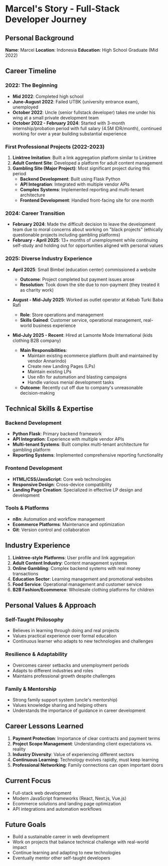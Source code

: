 # Marcel's Story - Full-Stack Developer Journey

## Personal Background

**Name**: Marcel
**Location**: Indonesia
**Education**: High School Graduate (Mid 2022)

## Career Timeline

### 2022: The Beginning
- **Mid 2022**: Completed high school
- **June-August 2022**: Failed UTBK (university entrance exam), unemployed
- **October 2022**: Uncle (senior fullstack developer) takes me under his wing at a small private development team
- **October 2022 - February 2024**: Started with 3-month internship/probation period with full salary (4.5M IDR/month), continued working for over a year building substantial experience

### First Professional Projects (2022-2023)
1. **Linktree Imitation**: Built a link aggregation platform similar to Linktree
2. **Adult Content Site**: Developed a platform for adult content management
3. **Gambling Site (Major Project)**: Most significant project during this period
   - **Backend Development**: Built using Flask Python
   - **API Integration**: Integrated with multiple vendor APIs
   - **Complex Systems**: Implemented reporting and multi-tenant architecture
   - **Frontend Development**: Handled front-facing site for one month

### 2024: Career Transition
- **February 2024**: Made the difficult decision to leave the development team due to moral concerns about working on "black projects" (ethically questionable projects including gambling platforms)
- **February - April 2025**: 13+ months of unemployment while continuing self-study and holding out for opportunities aligned with personal values

### 2025: Diverse Industry Experience
- **April 2025**: Small Bimbel (education center) commissioned a website
  - **Outcome**: Project completed but payment issues arose
  - **Resolution**: Took down the site due to non-payment (they treated it as charity work)

- **August - Mid-July 2025**: Worked as outlet operator at Kebab Turki Baba Rafi
  - **Role**: Store operations and management
  - **Skills Gained**: Customer service, operational management, real-world business experience

- **Mid-July 2025 - Recent**: Hired at Lamonte Mode International (kids clothing B2B company)
  - **Main Responsibilities**:
    - Maintain existing ecommerce platform (built and maintained by vendor Annarindo)
    - Create new Landing Pages (LPs)
    - Maintain existing LPs
    - Use n8n for automation and blasting campaigns
    - Handle various menial development tasks
  - **Outcome**: Recently cut off due to company's unreasonable decision-making

## Technical Skills & Expertise

### Backend Development
- **Python Flask**: Primary backend framework
- **API Integration**: Experience with multiple vendor APIs
- **Multi-tenant Systems**: Built complex multi-tenant architecture for gambling platform
- **Reporting Systems**: Implemented comprehensive reporting functionality

### Frontend Development
- **HTML/CSS/JavaScript**: Core web technologies
- **Responsive Design**: Cross-device compatibility
- **Landing Page Creation**: Specialized in effective LP design and development

### Tools & Platforms
- **n8n**: Automation and workflow management
- **Ecommerce Platforms**: Maintenance and optimization
- **Git**: Version control and collaboration

## Industry Experience

1. **Linktree-style Platforms**: User profile and link aggregation
2. **Adult Content Industry**: Content management systems
3. **Online Gambling**: Complex backend systems with real money transactions
4. **Education Sector**: Learning management and promotional websites
5. **Food Service**: Operational management and customer service
6. **B2B Fashion/Ecommerce**: Wholesale clothing platforms for children

## Personal Values & Approach

### Self-Taught Philosophy
- Believes in learning through doing and real projects
- Values practical experience over formal education
- Continuous learner who adapts to new technologies and challenges

### Resilience & Adaptability
- Overcomes career setbacks and unemployment periods
- Adapts to different industries and roles
- Maintains professional growth despite challenges

### Family & Mentorship
- Strong family support system (uncle's mentorship)
- Values knowledge sharing and helping others
- Understands the importance of guidance in career development

## Career Lessons Learned

1. **Payment Protection**: Importance of clear contracts and payment terms
2. **Project Scope Management**: Understanding client expectations vs. reality
3. **Industry Diversity**: Value of experiencing different sectors
4. **Continuous Learning**: Technology evolves rapidly, must keep learning
5. **Professional Networking**: Family connections can open important doors

## Current Focus

- Full-stack web development
- Modern JavaScript frameworks (React, Next.js, Vue.js)
- Ecommerce solutions and landing page optimization
- API integrations and automation workflows

## Future Goals

- Build a sustainable career in web development
- Work on projects that balance technical challenge with real-world impact
- Continue learning and adapting to new technologies
- Eventually mentor other self-taught developers
